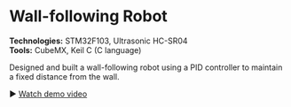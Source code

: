 # Wall-following Robot

**Technologies:** STM32F103, Ultrasonic HC-SR04  
**Tools:** CubeMX, Keil C (C language)  

Designed and built a wall-following robot using a PID controller to maintain a fixed distance from the wall.  

▶️ [Watch demo video](https://drive.google.com/drive/folders/1D8NbhbKwnxwDvEDlrJQ0wRU1cvop0SBq?usp=sharing)

